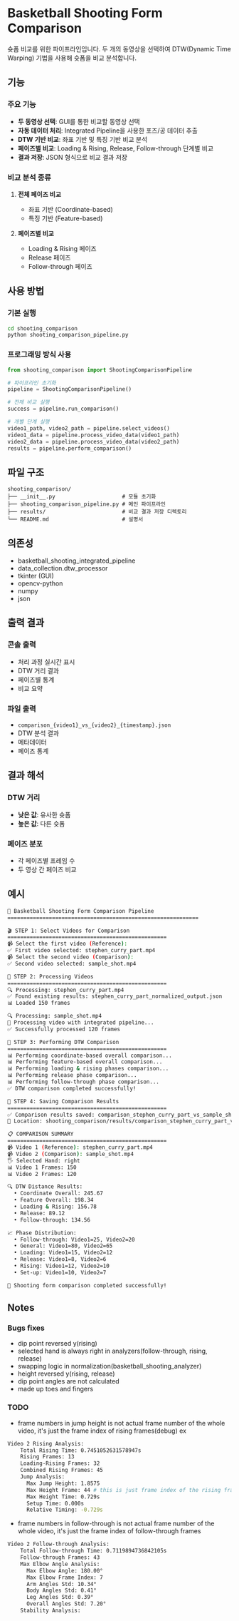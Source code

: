 # Basketball Shooting Form Comparison

슛폼 비교를 위한 파이프라인입니다. 두 개의 동영상을 선택하여 DTW(Dynamic Time Warping) 기법을 사용해 슛폼을 비교 분석합니다.

## 기능

### 주요 기능
- **두 동영상 선택**: GUI를 통한 비교할 동영상 선택
- **자동 데이터 처리**: Integrated Pipeline을 사용한 포즈/공 데이터 추출
- **DTW 기반 비교**: 좌표 기반 및 특징 기반 비교 분석
- **페이즈별 비교**: Loading & Rising, Release, Follow-through 단계별 비교
- **결과 저장**: JSON 형식으로 비교 결과 저장

### 비교 분석 종류
1. **전체 페이즈 비교**
   - 좌표 기반 (Coordinate-based)
   - 특징 기반 (Feature-based)

2. **페이즈별 비교**
   - Loading & Rising 페이즈
   - Release 페이즈
   - Follow-through 페이즈

## 사용 방법

### 기본 실행
```bash
cd shooting_comparison
python shooting_comparison_pipeline.py
```

### 프로그래밍 방식 사용
```python
from shooting_comparison import ShootingComparisonPipeline

# 파이프라인 초기화
pipeline = ShootingComparisonPipeline()

# 전체 비교 실행
success = pipeline.run_comparison()

# 개별 단계 실행
video1_path, video2_path = pipeline.select_videos()
video1_data = pipeline.process_video_data(video1_path)
video2_data = pipeline.process_video_data(video2_path)
results = pipeline.perform_comparison()
```

## 파일 구조

```
shooting_comparison/
├── __init__.py                     # 모듈 초기화
├── shooting_comparison_pipeline.py # 메인 파이프라인
├── results/                        # 비교 결과 저장 디렉토리
└── README.md                       # 설명서
```

## 의존성

- basketball_shooting_integrated_pipeline
- data_collection.dtw_processor
- tkinter (GUI)
- opencv-python
- numpy
- json

## 출력 결과

### 콘솔 출력
- 처리 과정 실시간 표시
- DTW 거리 결과
- 페이즈별 통계
- 비교 요약

### 파일 출력
- `comparison_{video1}_vs_{video2}_{timestamp}.json`
- DTW 분석 결과
- 메타데이터
- 페이즈 통계

## 결과 해석

### DTW 거리
- **낮은 값**: 유사한 슛폼
- **높은 값**: 다른 슛폼

### 페이즈 분포
- 각 페이즈별 프레임 수
- 두 영상 간 페이즈 비교

## 예시

```bash
🏀 Basketball Shooting Form Comparison Pipeline
============================================================

🎬 STEP 1: Select Videos for Comparison
==================================================
📹 Select the first video (Reference):
✅ First video selected: stephen_curry_part.mp4
📹 Select the second video (Comparison):
✅ Second video selected: sample_shot.mp4

🔄 STEP 2: Processing Videos
==================================================
🔍 Processing: stephen_curry_part.mp4
✅ Found existing results: stephen_curry_part_normalized_output.json
📊 Loaded 150 frames

🔍 Processing: sample_shot.mp4
🚀 Processing video with integrated pipeline...
✅ Successfully processed 120 frames

🔄 STEP 3: Performing DTW Comparison
==================================================
📊 Performing coordinate-based overall comparison...
📊 Performing feature-based overall comparison...
📊 Performing loading & rising phases comparison...
📊 Performing release phase comparison...
📊 Performing follow-through phase comparison...
✅ DTW comparison completed successfully!

💾 STEP 4: Saving Comparison Results
==================================================
✅ Comparison results saved: comparison_stephen_curry_part_vs_sample_shot_20250801_232600.json
📁 Location: shooting_comparison/results/comparison_stephen_curry_part_vs_sample_shot_20250801_232600.json

📋 COMPARISON SUMMARY
==================================================
📹 Video 1 (Reference): stephen_curry_part.mp4
📹 Video 2 (Comparison): sample_shot.mp4
🖐 Selected Hand: right
📊 Video 1 Frames: 150
📊 Video 2 Frames: 120

🔍 DTW Distance Results:
  • Coordinate Overall: 245.67
  • Feature Overall: 198.34
  • Loading & Rising: 156.78
  • Release: 89.12
  • Follow-through: 134.56

📈 Phase Distribution:
  • Follow-through: Video1=25, Video2=20
  • General: Video1=80, Video2=65
  • Loading: Video1=15, Video2=12
  • Release: Video1=8, Video2=6
  • Rising: Video1=12, Video2=10
  • Set-up: Video1=10, Video2=7

🎉 Shooting form comparison completed successfully!
```

## Notes

### Bugs fixes

* dip point reversed y(rising)
* selected hand is always right in analyzers(follow-through, rising, release)
* swapping logic in normalization(basketball_shooting_analyzer)
* height reversed y(rising, release)
* dip point angles are not calculated
* made up toes and fingers

### TODO 
* frame numbers in jump height is not actual frame number of the whole video, it's just the frame index of rising frames(debug)
ex
```bash
Video 2 Rising Analysis:
    Total Rising Time: 0.7451052631578947s
    Rising Frames: 13
    Loading-Rising Frames: 32
    Combined Rising Frames: 45
    Jump Analysis:
      Max Jump Height: 1.8575
      Max Height Frame: 44 # this is just frame index of the rising frames
      Max Height Time: 0.729s
      Setup Time: 0.000s
      Relative Timing: -0.729s
```
* frame numbers in follow-through is not actual frame number of the whole video, it's just the frame index of follow-through frames
```bash
Video 2 Follow-through Analysis:
    Total Follow-through Time: 0.7119894736842105s
    Follow-through Frames: 43
    Max Elbow Angle Analysis:
      Max Elbow Angle: 180.00°
      Max Elbow Frame Index: 7
      Arm Angles Std: 10.34°
      Body Angles Std: 0.41°
      Leg Angles Std: 0.39°
      Overall Angles Std: 7.20°
    Stability Analysis:
```